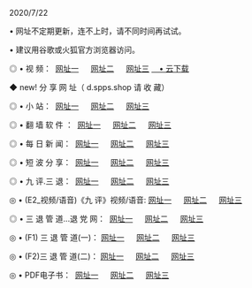 <p>2020/7/22
<p>• 网址不定期更新，连不上时，请不同时间再试试。
<p>• 建议用谷歌或火狐官方浏览器访问。
<p>◎ • 视 频： 
<a href="http://pcb.hdfmradio.com/" target="_blank">网址一</a> 　 
<a href="http://pab.hdfmradio.com/" target="_blank">网址二</a> 　 
<a href="http://pbb.hdfmradio.com/b.html" target="_blank">网址三</a>
<a href="https://disk.yandex.ru/d/wIUK0uxc3Gk4Ng" target="_blank">　• 云下载 </a></p>
<p>◆ new! 分 享 网 址（ d.spps.shop  请 收 藏）</p>

<p>◎ • 小 站：  
<a href="http://pcb.hdfmradio.com/f.html" target="_blank">网址一</a> 　 
<a href="http://pab.hdfmradio.com/h.html" target="_blank">网址二</a> 　 
<a href="http://pbb.hdfmradio.com/k/" target="_blank">网址三</a></p>
<p>◎ • 翻 墙 软 件 ：  
<a href="http://pcb.hdfmradio.com/ff/" target="_blank">网址一</a> 　 
<a href="http://pab.hdfmradio.com/s/read/a1_nd.html" target="_blank">网址二</a> 　 
<a href="http://pbb.hdfmradio.com/ff/index.html" target="_blank">网址三</a></p>
<p>◎ • 每 日 新 闻：  
<a href="http://pcb.hdfmradio.com/day/" target="_blank">网址一</a> 　 
<a href="http://pab.hdfmradio.com/day/" target="_blank">网址二</a> 　 
<a href="http://pbb.hdfmradio.com/day/index.html" target="_blank">网址三</a></p>
<p>◎ • 短 波 分 享：  
<a href="http://pcb.hdfmradio.com/h/" target="_blank">网址一</a> 　 
<a href="http://pbb.hdfmradio.com/h/" target="_blank">网址二</a> 　 
<a href="http://pab.hdfmradio.com/h/index.html" target="_blank">网址三</a></p>
<p>◎ • 九 评.三 退：  
<a href="http://pcb.hdfmradio.com/t/" target="_blank">网址一</a> 　 
<a href="http://pab.hdfmradio.com/v2/index.html" target="_blank">网址二</a> 　 
<a href="http://pbb.hdfmradio.com/tt/index.html" target="_blank">网址三</a> 　</p>
<p>◎ • (E2_视频/语音)《九 评》视频/语音: 
<a href="http://pab.hdfmradio.com/7738.html" target="_blank">网址一</a> 　 
<a href="http://pcb.hdfmradio.com/7614.html" target="_blank">网址二</a> 　 
<a href="http://pbb.hdfmradio.com/7633.html" target="_blank">网址三</a></p>
<p>◎ • 三 退 管 道...退 党 网：  
<a href="http://pcb.hdfmradio.com/go/td1.html" target="_blank">网址一</a> 　 
<a href="http://pab.hdfmradio.com/go/td2.html" target="_blank">网址二</a> 　 
<a href="http://pbb.hdfmradio.com/go/td3.html" target="_blank">网址三</a></p>
<p>◎ • (F1) 三 退 管 道(一)： 
<a href="http://pcb.hdfmradio.com/dd/" target="_blank">网址一</a> 　 
<a href="http://pab.hdfmradio.com/s/read/a1_tdx.html" target="_blank">网址二</a> 　 
<a href="http://pbb.hdfmradio.com/dd/" target="_blank">网址三</a></p>
<p>◎ • (F2)三 退 管 道(二)： 
<a href="http://pab.hdfmradio.com/d/" target="_blank">网址一</a> 　 
<a href="http://pcb.hdfmradio.com/d/index.html" target="_blank">网址二</a> 　 
<a href="http://pbb.hdfmradio.com/d/" target="_blank">网址三</a></p>
<p>◎ • PDF电子书：  
<a href="http://pcb.hdfmradio.com/p/" target="_blank">网址一</a> 　 
<a href="http://pab.hdfmradio.com/p/index.html" target="_blank">网址二</a> 　 
<a href="http://pbb.hdfmradio.com/p/" target="_blank">网址三</a></p>
